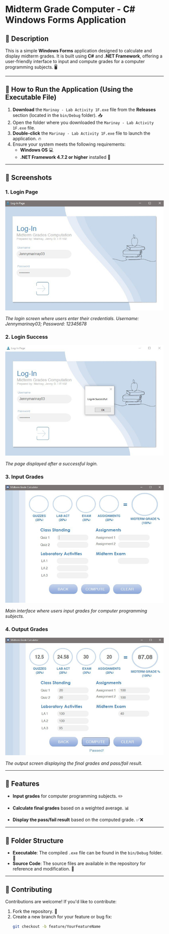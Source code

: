 # Midterm Grade Computer - C# Windows Forms Application

## 📜 Description
This is a simple **Windows Forms** application designed to calculate and display midterm grades. It is built using **C#** and **.NET Framework**, offering a user-friendly interface to input and compute grades for a computer programming subjects. 🖥️

---

## 🚀 How to Run the Application (Using the Executable File)

1. **Download** the `Marinay - Lab Activity 1F.exe` file from the **Releases** section (located in the `bin/Debug` folder). 📥
2. Open the folder where you downloaded the `Marinay - Lab Activity 1F.exe` file.
3. **Double-click** the `Marinay - Lab Activity 1F.exe` file to launch the application. 🔥
4. Ensure your system meets the following requirements:
   - **Windows OS** 💻
   - **.NET Framework 4.7.2 or higher** installed 🔧

---

## 📸 Screenshots

### 1. Login Page
![Login Page](images/login.jpg)

*The login screen where users enter their credentials.*
*Username: Jennymarinay03; Password: 12345678*


### 2. Login Success
![Login Success](images/login-success.jpg)

*The page displayed after a successful login.*

### 3. Input Grades
![Input Grades](images/input.jpg)

*Main interface where users input grades for computer programming subjects.*

### 4. Output Grades
![Output Grades](images/output.jpg)

*The output screen displaying the final grades and pass/fail result.*
  
---

## 🔧 Features

- **Input grades** for computer programming subjects. ✏️
  
- **Calculate final grades** based on a weighted average. 📊

- **Display the pass/fail result** based on the computed grade. ✅❌

---

## 📁 Folder Structure
- **Executable**: The compiled `.exe` file can be found in the `bin/Debug` folder. 📂
- **Source Code**: The source files are available in the repository for reference and modification. 📂

---

## 🤝 Contributing
Contributions are welcome! If you'd like to contribute:
1. Fork the repository. 🍴
2. Create a new branch for your feature or bug fix:
   ```bash
   git checkout -b feature/YourFeatureName
